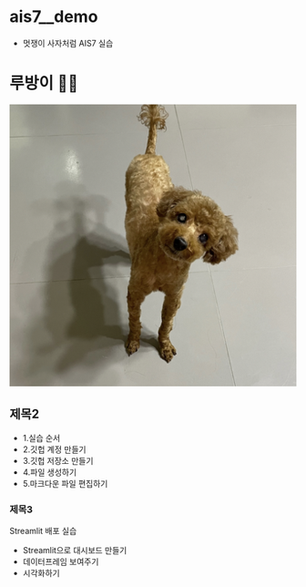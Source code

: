 # ais7__demo

* 멋쟁이 사자처럼 AIS7 실습

# 루방이 🫶🏻
<img src="https://github.com/sunyoung-cho/ais7__demo/blob/main/%E1%84%85%E1%85%AE%E1%84%87%E1%85%A1%E1%86%BC%E1%84%8B%E1%85%B5.png?raw=true, width=10 height=10">

## 제목2
* 1.실습 순서
* 2.깃헙 계정 만들기
* 3.깃헙 저장소 만들기
* 4.파일 생성하기
* 5.마크다운 파일 편집하기

### 제목3 

Streamlit 배포 실습
* Streamlit으로 대시보드 만들기
* 데이터프레임 보여주기
* 시각화하기 
